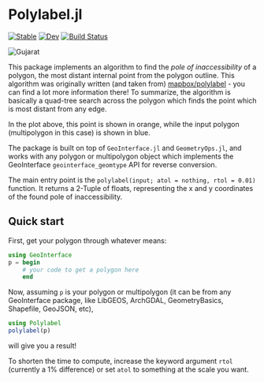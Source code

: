 # Polylabel.jl

[![Stable](https://img.shields.io/badge/docs-stable-blue.svg)](https://asinghvi17.github.io/Polylabel.jl/stable/)
[![Dev](https://img.shields.io/badge/docs-dev-blue.svg)](https://asinghvi17.github.io/Polylabel.jl/dev/)
[![Build Status](https://github.com/asinghvi17/Polylabel.jl/actions/workflows/CI.yml/badge.svg?branch=main)](https://github.com/asinghvi17/Polylabel.jl/actions/workflows/CI.yml?query=branch%3Amain)

![Gujarat](https://user-images.githubusercontent.com/32143268/214836992-7ff8b5d6-1a15-4655-a13d-bb12c04b4ce1.png)

This package implements an algorithm to find the _pole of inaccessibility_ of a polygon, the most distant internal point from the polygon outline.  This algorithm was originally written (and taken from) [mapbox/polylabel](https://github.com/mapbox/polylabel) - you can find a lot more information there!  To summarize, the algorithm is basically a quad-tree search across the polygon which finds the point which is most distant from any edge.  

In the plot above, this point is shown in orange, while the input polygon (multipolygon in this case) is shown in blue. 

The package is built on top of `GeoInterface.jl` and `GeometryOps.jl`, and works with any polygon or multipolygon object which implements the GeoInterface `geointerface_geomtype` API for reverse conversion.  

The main entry point is the `polylabel(input; atol = nothing, rtol = 0.01)` function.  It returns a 2-Tuple of floats, representing the x and y coordinates of the found pole of inaccessibility.

## Quick start

First, get your polygon through whatever means:
```julia
using GeoInterface
p = begin
    # your code to get a polygon here
    end
```
Now, assuming `p` is your polygon or multipolygon (it can be from any GeoInterface package, like LibGEOS, ArchGDAL, GeometryBasics, Shapefile, GeoJSON, etc),
```julia
using Polylabel
polylabel(p)
```
will give you a result!

To shorten the time to compute, increase the keyword argument `rtol` (currently a 1% difference) or set `atol` to something at the scale you want.

